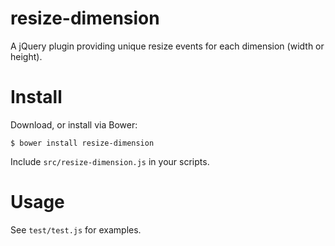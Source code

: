 # resize-dimension

A jQuery plugin providing unique resize events for each dimension (width or height).

# Install

Download, or install via Bower:

`$ bower install resize-dimension`

Include `src/resize-dimension.js` in your scripts.

# Usage

See `test/test.js` for examples.


